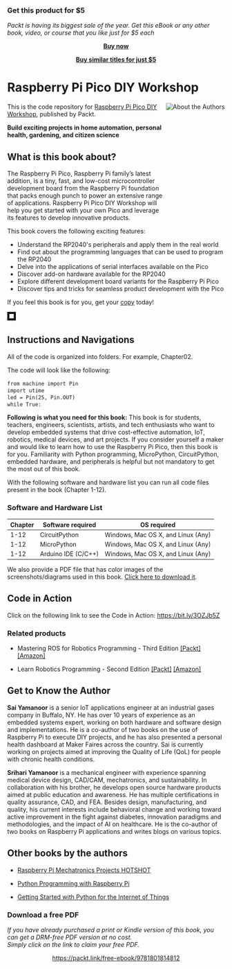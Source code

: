 
### Get this product for $5

<i>Packt is having its biggest sale of the year. Get this eBook or any other book, video, or course that you like just for $5 each</i>


<b><p align='center'>[Buy now](https://packt.link/9781801814812)</p></b>


<b><p align='center'>[Buy similar titles for just $5](https://subscription.packtpub.com/search)</p></b>


# Raspberry Pi Pico DIY Workshop

<a href="https://www.packtpub.com/product/raspberry-pi-pico-diy-workshop/9781801814812?utm_source=github&utm_medium=repository&utm_campaign=9781801814812"><img src="https://static.packt-cdn.com/products/9781801814812/cover/smaller" alt="About the Authors" height="256px" align="right"></a>

This is the code repository for [Raspberry Pi Pico DIY Workshop](https://www.packtpub.com/product/raspberry-pi-pico-diy-workshop/9781801814812?utm_source=github&utm_medium=repository&utm_campaign=9781801814812), published by Packt.

**Build exciting projects in home automation, personal health, gardening, and citizen science**

## What is this book about?
The Raspberry Pi Pico, Raspberry Pi family’s latest addition, is a tiny, fast, and low-cost microcontroller development board from the Raspberry Pi foundation that packs enough punch to power an extensive range of applications. Raspberry Pi Pico DIY Workshop will help you get started with your own Pico and leverage its features to develop innovative products. 

This book covers the following exciting features:
* Understand the RP2040's peripherals and apply them in the real world
* Find out about the programming languages that can be used to program the RP2040
* Delve into the applications of serial interfaces available on the Pico
* Discover add-on hardware available for the RP2040
* Explore different development board variants for the Raspberry Pi Pico
* Discover tips and tricks for seamless product development with the Pico

If you feel this book is for you, get your [copy](https://www.amazon.com/dp/1801814813) today!

<a href="https://www.packtpub.com/?utm_source=github&utm_medium=banner&utm_campaign=GitHubBanner"><img src="https://raw.githubusercontent.com/PacktPublishing/GitHub/master/GitHub.png" 
alt="https://www.packtpub.com/" border="5" /></a>

## Instructions and Navigations
All of the code is organized into folders. For example, Chapter02.

The code will look like the following:
```
from machine import Pin
import utime
led = Pin(25, Pin.OUT)
while True:
```

**Following is what you need for this book:**
This book is for students, teachers, engineers, scientists, artists, and tech enthusiasts who want to develop embedded systems that drive cost-effective automation, IoT, robotics, medical devices, and art projects. If you consider yourself a maker and would like to learn how to use the Raspberry Pi Pico, then this book is for you. Familiarity with Python programming, MicroPython, CircuitPython, embedded hardware, and peripherals is helpful but not mandatory to get the most out of this book.

With the following software and hardware list you can run all code files present in the book (Chapter 1-12).
### Software and Hardware List
| Chapter | Software required | OS required |
| -------- | ------------------------------------ | ----------------------------------- |
| 1-12 | CircuitPython | Windows, Mac OS X, and Linux (Any) |
| 1-12 | MicroPython | Windows, Mac OS X, and Linux (Any) |
| 1-12 | Arduino IDE (C/C++) | Windows, Mac OS X, and Linux (Any) |

We also provide a PDF file that has color images of the screenshots/diagrams used in this book. [Click here to download it](https://static.packt-cdn.com/downloads/9781801814812_ColorImages.pdf).

## Code in Action

Click on the following link to see the Code in Action:
https://bit.ly/3OZJb5Z

### Related products
* Mastering ROS for Robotics Programming - Third Edition [[Packt]](https://www.packtpub.com/product/mastering-ros-for-robotics-programming-third-edition/9781801071024?utm_source=github&utm_medium=repository&utm_campaign=9781801071024) [[Amazon]](https://www.amazon.com/dp/1801071020)

* Learn Robotics Programming - Second Edition [[Packt]](https://www.packtpub.com/product/learn-robotics-programming-second-edition/9781839218804?utm_source=github&utm_medium=repository&utm_campaign=9781839218804) [[Amazon]](https://www.amazon.com/dp/1839218800)

## Get to Know the Author
**Sai Yamanoor**
is a senior IoT applications engineer at an industrial gases company in Buffalo, NY. He has over 10 years of experience as an embedded systems expert, working on both hardware and software design and implementations. He is a co-author of two books on the use of Raspberry Pi to execute DIY projects, and he has also presented a personal health dashboard at Maker Faires across the country. Sai is currently working on projects aimed at improving the Quality of Life (QoL) for people with chronic health conditions.

**Srihari Yamanoor**
is a mechanical engineer with experience spanning medical device design, CAD/CAM, mechatronics, and sustainability. In collaboration with his brother, he develops open source hardware products aimed at public education and awareness. He has multiple certifications in quality assurance, CAD, and FEA. Besides design, manufacturing, and quality, his current interests include behavioral change and working toward active improvement in the fight against diabetes, innovation paradigms and methodologies, and the impact of AI on healthcare. He is the co-author of two books on Raspberry Pi applications and writes blogs on various topics.

## Other books by the authors
* [Raspberry Pi Mechatronics Projects HOTSHOT](https://www.packtpub.com/product/raspberry-pi-mechatronics-projects-hotshot/9781849696227?utm_source=github&utm_medium=repository&utm_campaign=9781849696227)

* [Python Programming with Raspberry Pi](https://www.packtpub.com/product/python-programming-with-raspberry-pi/9781786467577?utm_source=github&utm_medium=repository&utm_campaign=9781786467577)

* [Getting Started with Python for the Internet of Things](https://www.packtpub.com/product/getting-started-with-python-for-the-internet-of-things/9781838555795?utm_source=github&utm_medium=repository&utm_campaign=9781838555795)
### Download a free PDF

 <i>If you have already purchased a print or Kindle version of this book, you can get a DRM-free PDF version at no cost.<br>Simply click on the link to claim your free PDF.</i>
<p align="center"> <a href="https://packt.link/free-ebook/9781801814812">https://packt.link/free-ebook/9781801814812 </a> </p>